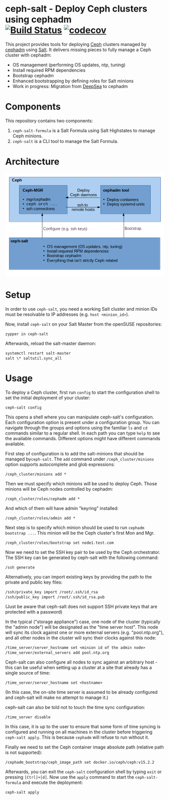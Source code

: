 # ceph-salt - Deploy Ceph clusters using cephadm<br/> [![Build Status](https://travis-ci.com/ceph/ceph-salt.svg?branch=master)](https://travis-ci.com/ceph/ceph-salt) [![codecov](https://codecov.io/gh/ceph/ceph-salt/branch/master/graph/badge.svg)](https://codecov.io/gh/ceph/ceph-salt)

This project provides tools for deploying [Ceph][ceph] clusters managed by
[cephadm][cephadm] using [Salt][salt]. It delivers missing pieces to fully
manage a Ceph cluster with cephadm:

- OS management (performing OS updates, ntp, tuning)
- Install required RPM dependencies
- Bootstrap cephadm
- Enhanced bootstrapping by defining roles for Salt minions
- Work in progress: Migration from [DeepSea][deepsea] to cephadm

# Components

This repository contains two components:

1. `ceph-salt-formula` is a Salt Formula using Salt Highstates to manage Ceph
   minions.
2. `ceph-salt` is a CLI tool to manage the Salt Formula.

# Architecture

![](_images/architecture.png)

# Setup

In order to use `ceph-salt`, you need a working Salt cluster and minion IDs
must be resolvable to IP addresses (e.g. `host <minion_id>`).

Now, install `ceph-salt` on your Salt Master from the openSUSE
repositories:

```
zypper in ceph-salt
```

Afterwards, reload the salt-master daemon:

```
systemctl restart salt-master
salt \* saltutil.sync_all
```

# Usage

To deploy a Ceph cluster, first run `config` to start the configuration shell to
set the initial deployment of your cluster:

```
ceph-salt config
```

This opens a shell where you can manipulate ceph-salt's configuration. Each
configuration option is present under a configuration group. You can navigate
through the groups and options using the familiar `ls` and `cd` commands
similar to a regular shell. In each path you can type `help` to see the
available commands. Different options might have different commands available.

First step of configuration is to add the salt-minions that should be managed
by`ceph-salt`.
The `add` command under `/ceph_cluster/minions` option supports autocomplete
and glob expressions:

```
/ceph_cluster/minions add *
```

Then we must specify which minions will be used to deploy Ceph.
Those minions will be Ceph nodes controlled by cephadm:

```
/ceph_cluster/roles/cephadm add *
```

And which of them will have admin "keyring" installed:

```
/ceph_cluster/roles/admin add *
```

Next step is to specify which minion should be used to run `cephadm bootstrap ...`.
This minion will be the Ceph cluster's first Mon and Mgr.

```
/ceph_cluster/roles/bootstrap set node1.test.com
```

Now we need to set the SSH key pair to be used by the Ceph orchestrator.
The SSH key can be generated by ceph-salt with the following command:

```
/ssh generate
```

Alternatively, you can import existing keys by providing the path to the
private and public key files:

```
/ssh/private_key import /root/.ssh/id_rsa
/ssh/public_key import /root/.ssh/id_rsa.pub
```

(Just be aware that ceph-salt does not support SSH private keys that are protected
with a password)

In the typical ("storage appliance") case, one node of the cluster (typically
the "admin node") will be designated as the "time server host". This node will
sync its clock against one or more external servers (e.g. "pool.ntp.org"), and
all other nodes in the cluster will sync their clocks against this node:

```
/time_server/server_hostname set <minion id of the admin node>
/time_server/external_servers add pool.ntp.org
```

Ceph-salt can also configure all nodes to sync against an arbitrary host - this
can be useful when setting up a cluster at a site that already has a single
source of time:

```
/time_server/server_hostname set <hostname>
```

(In this case, the on-site time server is assumed to be already configured and
ceph-salt will make no attempt to manage it.)

ceph-salt can also be told not to touch the time sync configuration:

```
/time_server disable
```

In this case, it is up to the user to ensure that some form of time syncing is
configured and running on all machines in the cluster before triggering
`ceph-salt apply`. This is because `cephadm` will refuse to run without it.

Finally we need to set the Ceph container image absolute path (relative path is
not supported):

```
/cephadm_bootstrap/ceph_image_path set docker.io/ceph/ceph:v15.2.2
```

Afterwards, you can exit the `ceph-salt` configuration shell by typing `exit`
or pressing `[Ctrl]+[d]`. Now use the `apply` command to start the
`ceph-salt-formula` and execute the deployment:

```
ceph-salt apply
```

[ceph]: https://ceph.io/
[salt]: https://www.saltstack.com/
[cephadm]: https://docs.ceph.com/docs/master/mgr/cephadm/
[deepsea]: https://github.com/SUSE/DeepSea
